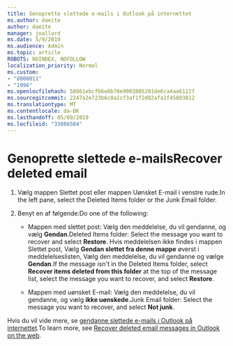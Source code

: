 ```yaml
---
title: Genoprette slettede e-mails i Outlook på internettet
ms.author: daeite
author: daeite
manager: joallard
ms.date: 5/9/2019
ms.audience: Admin
ms.topic: article
ROBOTS: NOINDEX, NOFOLLOW
localization_priority: Normal
ms.custom:
- "8000011"
- "1996"
ms.openlocfilehash: 58861ebcfb6e8b70e9903805201de6ca4aa61227
ms.sourcegitcommit: 2247a2e723b6c0a1cf3af1f2d82afa1f45803812
ms.translationtype: MT
ms.contentlocale: da-DK
ms.lasthandoff: 05/09/2019
ms.locfileid: "33866504"
---
```

# <a name="recover-deleted-email"></a><span data-ttu-id="bd28b-102">Genoprette slettede e-mails</span><span class="sxs-lookup"><span data-stu-id="bd28b-102">Recover deleted email</span></span>

1. <span data-ttu-id="bd28b-103">Vælg mappen Slettet post eller mappen Uønsket E-mail i venstre rude.</span><span class="sxs-lookup"><span data-stu-id="bd28b-103">In the left pane, select the Deleted Items folder or the Junk Email folder.</span></span>

2. <span data-ttu-id="bd28b-104">Benyt en af følgende:</span><span class="sxs-lookup"><span data-stu-id="bd28b-104">Do one of the following:</span></span>

    - <span data-ttu-id="bd28b-105">Mappen med slettet post: Vælg den meddelelse, du vil gendanne, og vælg **Gendan**.</span><span class="sxs-lookup"><span data-stu-id="bd28b-105">Deleted Items folder: Select the message you want to recover and select **Restore**.</span></span> <span data-ttu-id="bd28b-106">Hvis meddelelsen ikke findes i mappen Slettet post, Vælg **Gendan slettet fra denne mappe** øverst i meddelelseslisten, Vælg den meddelelse, du vil gendanne og vælge **Gendan**.</span><span class="sxs-lookup"><span data-stu-id="bd28b-106">If the message isn't in the Deleted Items folder, select **Recover items deleted from this folder** at the top of the message list, select the message you want to recover, and select **Restore**.</span></span>

    - <span data-ttu-id="bd28b-107">Mappen med uønsket E-mail: Vælg den meddelelse, du vil gendanne, og vælg **ikke uønskede**.</span><span class="sxs-lookup"><span data-stu-id="bd28b-107">Junk Email folder: Select the message you want to recover, and select **Not junk**.</span></span>

<span data-ttu-id="bd28b-108">Hvis du vil vide mere, se [gendanne slettede e-mails i Outlook på internettet](https://support.office.com/article/a8ca78ac-4721-4066-95dd-571842e9fb11).</span><span class="sxs-lookup"><span data-stu-id="bd28b-108">To learn more, see [Recover deleted email messages in Outlook on the web](https://support.office.com/article/a8ca78ac-4721-4066-95dd-571842e9fb11).</span></span>